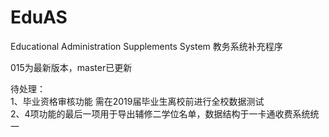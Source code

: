 # EduAS
Educational Administration Supplements System 教务系统补充程序

015为最新版本，master已更新

待处理：  
1、毕业资格审核功能 需在2019届毕业生离校前进行全校数据测试  
2、4项功能的最后一项用于导出辅修二学位名单，数据结构于一卡通收费系统统一
